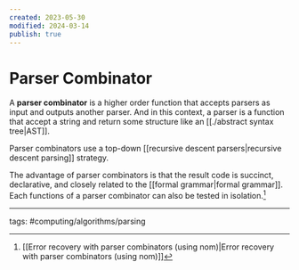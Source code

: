 ```yaml
---
created: 2023-05-30
modified: 2024-03-14
publish: true
---
```


# Parser Combinator
A **parser combinator** is a higher order function that accepts parsers as input and outputs another parser. And in this context, a parser is a function that accept a string and return some structure like an [[./abstract syntax tree|AST]].

Parser combinators use a top-down [[recursive descent parsers|recursive descent parsing]] strategy.

The advantage of parser combinators is that the result code is succinct, declarative, and closely related to the [[formal grammar|formal grammar]]. Each functions of a parser combinator can also be tested in isolation.[^1]

---
tags: #computing/algorithms/parsing 

[^1]: [[Error recovery with parser combinators (using nom)|Error recovery with parser combinators (using nom)]]